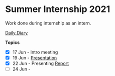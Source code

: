 # Summer Internship 2021
Work done during internship as an intern.

[Daily Diary](https://drive.google.com/file/d/1vzhcxxSoSf_OZIByWQOfgkHjz5kGXiLD/view?usp=sharing)

**Topics**
- [x]  17 Jun - Intro meeting
- [x]  19 Jun - [Presentation](https://www.canva.com/design/DAEhwUWb_iA/FFdQKlwejXGq4I0RmJnvEQ/view?utm_content=DAEhwUWb_iA&utm_campaign=designshare&utm_medium=link&utm_source=sharebutton)
- [x]  22 Jun - Presenting [Report](https://github.com/prakhar-luke/summer_internship_2021/blob/040217ceeb3a064a91e1ce7de5eaa68c61b12a55/reports/WEEK%202%20REPORT.pdf)
- [ ]  24 Jun - 
